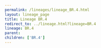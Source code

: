 ```yaml
---
permalink: /lineages/lineage_BR.4.html
layout: lineage_page
title: Lineage BR.4
redirect_to: ../lineage.html?lineage=BR.4
lineage: BR.4
parent: 
children: ['BR.4']
---
```

